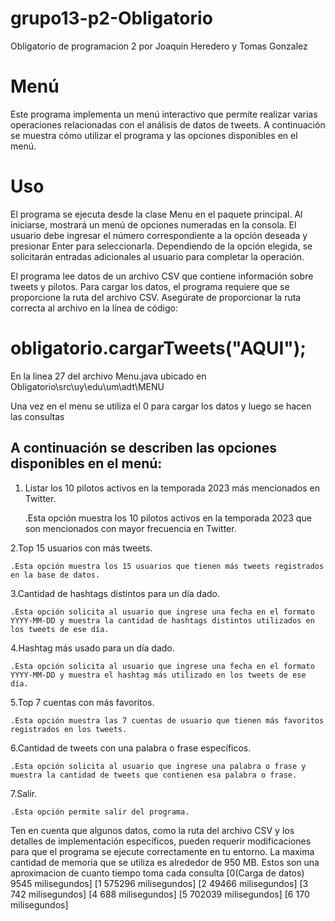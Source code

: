 # grupo13-p2-Obligatorio
Obligatorio de programacion 2 por Joaquin Heredero y Tomas Gonzalez
# Menú
Este programa implementa un menú interactivo que permite realizar varias operaciones relacionadas con el análisis de datos de tweets. A continuación se muestra cómo utilizar el programa y las opciones disponibles en el menú.

# Uso
El programa se ejecuta desde la clase Menu en el paquete principal. Al iniciarse, mostrará un menú de opciones numeradas en la consola. El usuario debe ingresar el número correspondiente a la opción deseada y presionar Enter para seleccionarla. Dependiendo de la opción elegida, se solicitarán entradas adicionales al usuario para completar la operación.

El programa lee datos de un archivo CSV que contiene información sobre tweets y pilotos. Para cargar los datos, el programa requiere que se proporcione la ruta del archivo CSV. Asegúrate de proporcionar la ruta correcta al archivo en la línea de código:
# obligatorio.cargarTweets("AQUI");
En la linea 27 del archivo Menu.java ubicado en Obligatorio\src\uy\edu\um\adt\MENU

Una vez en el menu se utiliza el 0 para cargar los datos y luego se hacen las consultas


## A continuación se describen las opciones disponibles en el menú:


1. Listar los 10 pilotos activos en la temporada 2023 más mencionados en Twitter.

	.Esta opción muestra los 10 pilotos activos en la temporada 2023 que son mencionados con mayor frecuencia en Twitter.

2.Top 15 usuarios con más tweets.

	.Esta opción muestra los 15 usuarios que tienen más tweets registrados en la base de datos.

3.Cantidad de hashtags distintos para un día dado.

	.Esta opción solicita al usuario que ingrese una fecha en el formato YYYY-MM-DD y muestra la cantidad de hashtags distintos utilizados en los tweets de ese día.

4.Hashtag más usado para un día dado.

	.Esta opción solicita al usuario que ingrese una fecha en el formato YYYY-MM-DD y muestra el hashtag más utilizado en los tweets de ese día.

5.Top 7 cuentas con más favoritos.

	.Esta opción muestra las 7 cuentas de usuario que tienen más favoritos registrados en los tweets.

6.Cantidad de tweets con una palabra o frase específicos.

	.Esta opción solicita al usuario que ingrese una palabra o frase y muestra la cantidad de tweets que contienen esa palabra o frase.

7.Salir.

	.Esta opción permite salir del programa.
 
Ten en cuenta que algunos datos, como la ruta del archivo CSV y los detalles de implementación específicos, pueden requerir modificaciones para que el programa se ejecute correctamente en tu entorno.
La maxima cantidad de memoria que se utiliza es alrededor de 950 MB.
Estos son una aproximacion de cuanto tiempo toma cada consulta
[0(Carga de datos) 9545 milisegundos]
[1 575296 milisegundos]
[2 49466 milisegundos]
[3 742 milisegundos]
[4 688 milisegundos]
[5 702039 milisegundos]
[6 170 milisegundos]

